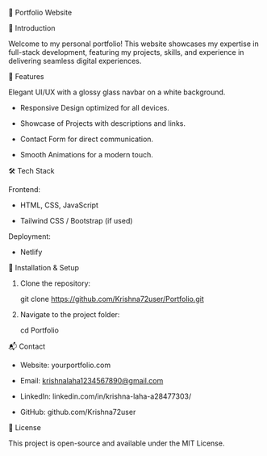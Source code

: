 📌 Portfolio Website

🚀 Introduction

Welcome to my personal portfolio! This website showcases my expertise in full-stack development, featuring my projects, skills, and experience in delivering seamless digital experiences.

🌟 Features

Elegant UI/UX with a glossy glass navbar on a white background.

 - Responsive Design optimized for all devices.

 - Showcase of Projects with descriptions and links.

 - Contact Form for direct communication.

 - Smooth Animations for a modern touch.

🛠️ Tech Stack

Frontend:

 - HTML, CSS, JavaScript

 - Tailwind CSS / Bootstrap (if used)

Deployment:

 -  Netlify

📂 Installation & Setup

 1. Clone the repository:

    git clone https://github.com/Krishna72user/Portfolio.git

 2. Navigate to the project folder:

    cd Portfolio

📬 Contact

 - Website: yourportfolio.com

 - Email: krishnalaha1234567890@gmail.com

 - LinkedIn: linkedin.com/in/krishna-laha-a28477303/

 - GitHub: github.com/Krishna72user

📜 License

This project is open-source and available under the MIT License.